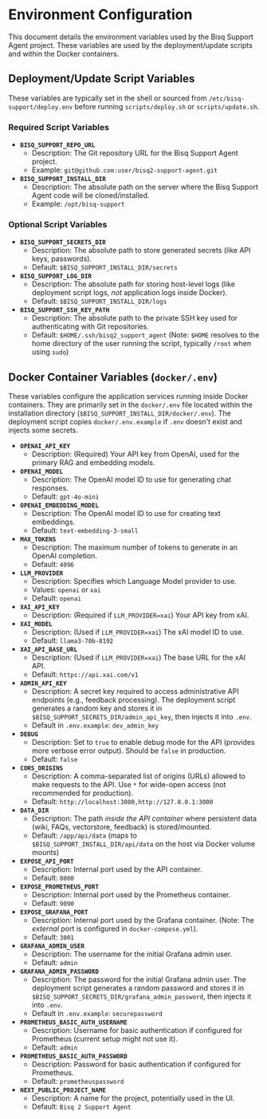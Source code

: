 # Environment Configuration

This document details the environment variables used by the Bisq Support Agent project. These variables are used by the deployment/update scripts and within the Docker containers.

## Deployment/Update Script Variables

These variables are typically set in the shell or sourced from `/etc/bisq-support/deploy.env` before running `scripts/deploy.sh` or `scripts/update.sh`.

### Required Script Variables

*   **`BISQ_SUPPORT_REPO_URL`**
    *   Description: The Git repository URL for the Bisq Support Agent project.
    *   Example: `git@github.com:user/bisq2-support-agent.git`
*   **`BISQ_SUPPORT_INSTALL_DIR`**
    *   Description: The absolute path on the server where the Bisq Support Agent code will be cloned/installed.
    *   Example: `/opt/bisq-support`

### Optional Script Variables

*   **`BISQ_SUPPORT_SECRETS_DIR`**
    *   Description: The absolute path to store generated secrets (like API keys, passwords).
    *   Default: `$BISQ_SUPPORT_INSTALL_DIR/secrets`
*   **`BISQ_SUPPORT_LOG_DIR`**
    *   Description: The absolute path for storing host-level logs (like deployment script logs, *not* application logs inside Docker).
    *   Default: `$BISQ_SUPPORT_INSTALL_DIR/logs`
*   **`BISQ_SUPPORT_SSH_KEY_PATH`**
    *   Description: The absolute path to the private SSH key used for authenticating with Git repositories.
    *   Default: `$HOME/.ssh/bisq2_support_agent` (Note: `$HOME` resolves to the home directory of the user running the script, typically `/root` when using `sudo`)

## Docker Container Variables (`docker/.env`)

These variables configure the application services running inside Docker containers. They are primarily set in the `docker/.env` file located within the installation directory (`$BISQ_SUPPORT_INSTALL_DIR/docker/.env`). The deployment script copies `docker/.env.example` if `.env` doesn't exist and injects some secrets.

*   **`OPENAI_API_KEY`**
    *   Description: (Required) Your API key from OpenAI, used for the primary RAG and embedding models.
*   **`OPENAI_MODEL`**
    *   Description: The OpenAI model ID to use for generating chat responses.
    *   Default: `gpt-4o-mini`
*   **`OPENAI_EMBEDDING_MODEL`**
    *   Description: The OpenAI model ID to use for creating text embeddings.
    *   Default: `text-embedding-3-small`
*   **`MAX_TOKENS`**
    *   Description: The maximum number of tokens to generate in an OpenAI completion.
    *   Default: `4096`
*   **`LLM_PROVIDER`**
    *   Description: Specifies which Language Model provider to use.
    *   Values: `openai` or `xai`
    *   Default: `openai`
*   **`XAI_API_KEY`**
    *   Description: (Required if `LLM_PROVIDER=xai`) Your API key from xAI.
*   **`XAI_MODEL`**
    *   Description: (Used if `LLM_PROVIDER=xai`) The xAI model ID to use.
    *   Default: `llama3-70b-8192`
*   **`XAI_API_BASE_URL`**
    *   Description: (Used if `LLM_PROVIDER=xai`) The base URL for the xAI API.
    *   Default: `https://api.xai.com/v1`
*   **`ADMIN_API_KEY`**
    *   Description: A secret key required to access administrative API endpoints (e.g., feedback processing). The deployment script generates a random key and stores it in `$BISQ_SUPPORT_SECRETS_DIR/admin_api_key`, then injects it into `.env`.
    *   Default in `.env.example`: `dev_admin_key`
*   **`DEBUG`**
    *   Description: Set to `true` to enable debug mode for the API (provides more verbose error output). Should be `false` in production.
    *   Default: `false`
*   **`CORS_ORIGINS`**
    *   Description: A comma-separated list of origins (URLs) allowed to make requests to the API. Use `*` for wide-open access (not recommended for production).
    *   Default: `http://localhost:3000,http://127.0.0.1:3000`
*   **`DATA_DIR`**
    *   Description: The path *inside the API container* where persistent data (wiki, FAQs, vectorstore, feedback) is stored/mounted.
    *   Default: `/app/api/data` (maps to `$BISQ_SUPPORT_INSTALL_DIR/api/data` on the host via Docker volume mounts)
*   **`EXPOSE_API_PORT`**
    *   Description: Internal port used by the API container.
    *   Default: `8000`
*   **`EXPOSE_PROMETHEUS_PORT`**
    *   Description: Internal port used by the Prometheus container.
    *   Default: `9090`
*   **`EXPOSE_GRAFANA_PORT`**
    *   Description: Internal port used by the Grafana container. (Note: The *external* port is configured in `docker-compose.yml`).
    *   Default: `3001`
*   **`GRAFANA_ADMIN_USER`**
    *   Description: The username for the initial Grafana admin user.
    *   Default: `admin`
*   **`GRAFANA_ADMIN_PASSWORD`**
    *   Description: The password for the initial Grafana admin user. The deployment script generates a random password and stores it in `$BISQ_SUPPORT_SECRETS_DIR/grafana_admin_password`, then injects it into `.env`.
    *   Default in `.env.example`: `securepassword`
*   **`PROMETHEUS_BASIC_AUTH_USERNAME`**
    *   Description: Username for basic authentication if configured for Prometheus (current setup might not use it).
    *   Default: `admin`
*   **`PROMETHEUS_BASIC_AUTH_PASSWORD`**
    *   Description: Password for basic authentication if configured for Prometheus.
    *   Default: `prometheuspassword`
*   **`NEXT_PUBLIC_PROJECT_NAME`**
    *   Description: A name for the project, potentially used in the UI.
    *   Default: `Bisq 2 Support Agent` 